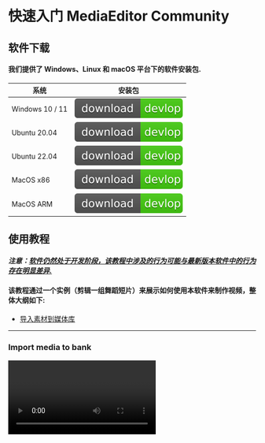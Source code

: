 # 快速入门 MediaEditor Community
## 软件下载
#### 我们提供了 Windows、Linux 和 macOS 平台下的软件安装包.

| 系统 | 安装包 |
| ------ | ---------------- |
| Windows 10 / 11 | <a href="https://github.com/opencodewin/MediaEditor/releases/download/v0.9.8/mec_SDL2_OpenGL3_win-x86_64-0.9.8.exe"><img src="../../docs/assets/download.svg"></a> |
| Ubuntu 20.04 | <a href="https://github.com/opencodewin/MediaEditor/releases/download/v0.9.8/MEC_SDL2_OpenGL3-ubuntu2004-x86_64-0.9.8.AppImage"><img src="../../docs/assets/download.svg"></a> |
| Ubuntu 22.04 | <a href="https://github.com/opencodewin/MediaEditor/releases/download/v0.9.8/MEC_SDL2_OpenGL3-ubuntu2204-x86_64-0.9.8.AppImage"><img src="../../docs/assets/download.svg"></a> |
| MacOS x86 | <a href="https://github.com/opencodewin/MediaEditor/releases/download/v0.9.8/MEC_SDL2_OpenGL3-MacOS-x86_64-0.9.8.dmg"><img src="../../docs/assets/download.svg"></a> |
| MacOS ARM | <a href="https://github.com/opencodewin/MediaEditor/releases/download/v0.9.8/MEC_SDL2_OpenGL3-MacOS-arm64-0.9.8.dmg"><img src="../../docs/assets/download.svg"></a> |

## 使用教程
#### ***注意：<u>软件仍然处于开发阶段，该教程中涉及的行为可能与最新版本软件中的行为存在明显差异.</u>***
#### 该教程通过一个实例（剪辑一组舞蹈短片）来展示如何使用本软件来制作视频，整体大纲如下: 
- [导入素材到媒体库](#import-media-to-bank)

---
### Import media to bank
<video src="import_media.mp4"></video>
